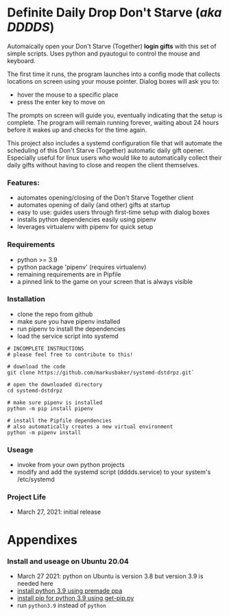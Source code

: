 # Definite Daily Drop Don't Starve (_aka DDDDS_)
Automaically open your Don't Starve (Together) **login gifts** with this set of simple scripts. Uses python and pyautogui to control the mouse and keyboard.

The first time it runs, the program launches into a config mode that collects locations on screen using your mouse pointer. Dialog boxes will ask you to:
* hover the mouse to a specific place
* press the enter key to move on

The prompts on screen will guide you, eventually indicating that the setup is complete. The program will remain running forever, waiting about 24 hours before it wakes up and checks for the time again.

This project also includes a systemd configuration file that will automate the scheduling of  this Don't Starve (Together) automatic daily gift opener. Especially useful for linux users who would like to automatically collect their daily gifts without having to close and reopen the client themselves.

### Features:
* automates opening/closing of the Don't Starve Together client
* automates opening of daily (and other) gifts at startup
* easy to use: guides users through first-time setup with dialog boxes
* installs python dependencies easily using pipenv
* leverages virtualenv with pipenv for quick setup

### Requirements
* python >= 3.9
* python package 'pipenv' (requires virtualenv)
* remaining requirements are in Pipfile  
* a pinned link to the game on your screen that is always visible

### Installation
* clone the repo from github
* make sure you have pipenv installed
* run pipenv to install the dependencies
* load the service script into systemd
~~~
# INCOMPLETE INSTRUCTIONS
# please feel free to contribute to this!

# download the code
git clone https://github.com/markusbaker/systemd-dstdrpz.git`  

# open the downloaded directory
cd systemd-dstdrpz

# make sure pipenv is installed
python -m pip install pipenv

# install the Pipfile dependencies
# also automatically creates a new virtual environment
python -m pipenv install
~~~

### Useage
* invoke from your own python projects
* modify and add the systemd script (dddds.service) to your system's /etc/systemd

### Project Life
* March 27, 2021: initial release

# Appendixes

### Install and useage on Ubuntu 20.04
* March 27 2021: python on Ubuntu is version 3.8 but version 3.9 is needed here
* [install python 3.9 using premade ppa](https://linuxize.com/post/how-to-install-python-3-9-on-ubuntu-20-04/)
* [install pip for python 3.9 using get-pip.py](https://stackoverflow.com/questions/65644782/how-to-install-pip-for-python-3-9-on-ubuntu-20-04)
* run `python3.9` instead of `python`